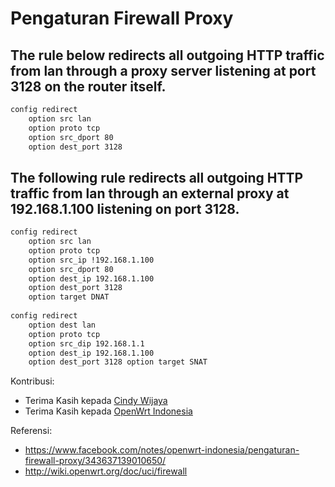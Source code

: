 # Pengaturan Firewall Proxy

## The rule below redirects all outgoing HTTP traffic from lan through a proxy server listening at port 3128 on the router itself.
```bash
config redirect
	option src lan
	option proto tcp
	option src_dport 80
	option dest_port 3128
```

## The following rule redirects all outgoing HTTP traffic from lan through an external proxy at 192.168.1.100 listening on port 3128.
```bash
config redirect
	option src lan
	option proto tcp
	option src_ip !192.168.1.100
	option src_dport 80
	option dest_ip 192.168.1.100
	option dest_port 3128
	option target DNAT
 
config redirect
	option dest lan
	option proto tcp
	option src_dip 192.168.1.1
	option dest_ip 192.168.1.100
	option dest_port 3128 option target SNAT
```

Kontribusi:
- Terima Kasih kepada [Cindy Wijaya](https://www.facebook.com/openwrtindonesia)
- Terima Kasih kepada [OpenWrt Indonesia](https://www.facebook.com/groups/openwrt)

Referensi:
- https://www.facebook.com/notes/openwrt-indonesia/pengaturan-firewall-proxy/343637139010650/
- http://wiki.openwrt.org/doc/uci/firewall
